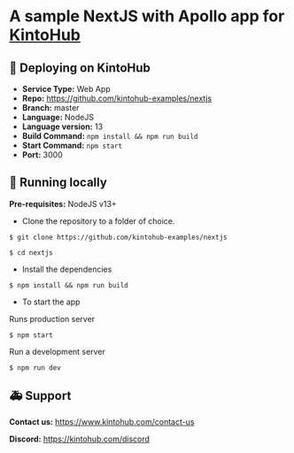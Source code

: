 # A sample NextJS with Apollo app for [KintoHub](https://kintohub.com)

## :rocket: Deploying on KintoHub

- **Service Type:** Web App
- **Repo:** https://github.com/kintohub-examples/nextjs
- **Branch:** master
- **Language:** NodeJS
- **Language version:** 13
- **Build Command:** `npm install && npm run build`
- **Start Command:** `npm start`
- **Port:** 3000

## :hammer: Running locally

**Pre-requisites:** NodeJS v13+

- Clone the repository to a folder of choice.

```
$ git clone https://github.com/kintohub-examples/nextjs

$ cd nextjs
```

- Install the dependencies

```
$ npm install && npm run build
```

- To start the app

Runs production server

```
$ npm start
```

Run a development server

```
$ npm run dev
```

## :ambulance: Support

**Contact us:** https://www.kintohub.com/contact-us

**Discord:** https://kintohub.com/discord
